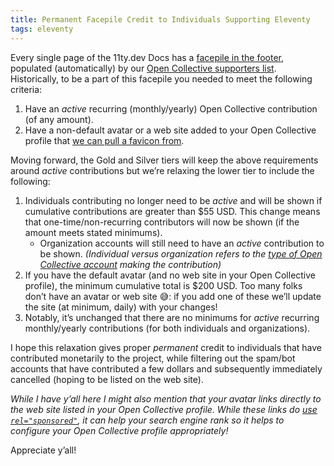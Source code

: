 ```yaml
---
title: Permanent Facepile Credit to Individuals Supporting Eleventy
tags: eleventy
---
```

Every single page of the 11ty.dev Docs has a [facepile in the footer](https://www.11ty.dev/#gold-sponsors), populated (automatically) by our [Open Collective supporters list](https://opencollective.com/11ty). Historically, to be a part of this facepile you needed to meet the following criteria:

1. Have an _active_ recurring (monthly/yearly) Open Collective contribution (of any amount).
2. Have a non-default avatar or a web site added to your Open Collective profile that [we can pull a favicon from](https://www.11ty.dev/docs/services/indieweb-avatar/).

Moving forward, the Gold and Silver tiers will keep the above requirements around _active_ contributions but we’re relaxing the lower tier to include the following:

1. Individuals contributing no longer need to be _active_ and will be shown if cumulative contributions are greater than $55 USD. This change means that one-time/non-recurring contributors will now be shown (if the amount meets stated minimums).
	- Organization accounts will still need to have an _active_ contribution to be shown. _(Individual versus organization refers to the [type of Open Collective account](https://documentation.opencollective.com/getting-started/creating-an-organization) making the contribution)_
2. If you have the default avatar (and no web site in your Open Collective profile), the minimum cumulative total is $200 USD. Too many folks don’t have an avatar or web site 😅: if you add one of these we’ll update the site (at minimum, daily) with your changes!
3. Notably, it’s unchanged that there are no minimums for _active_ recurring monthly/yearly contributions (for both individuals and organizations).

I hope this relaxation gives proper _permanent_ credit to individuals that have contributed monetarily to the project, while filtering out the spam/bot accounts that have contributed a few dollars and subsequently immediately cancelled (hoping to be listed on the web site).

_While I have y’all here I might also mention that your avatar links directly to the web site listed in your Open Collective profile. While these links do [use `rel="sponsored"`](https://developers.google.com/search/docs/crawling-indexing/qualify-outbound-links), it can help your search engine rank so it helps to configure your Open Collective profile appropriately!_

Appreciate y’all!